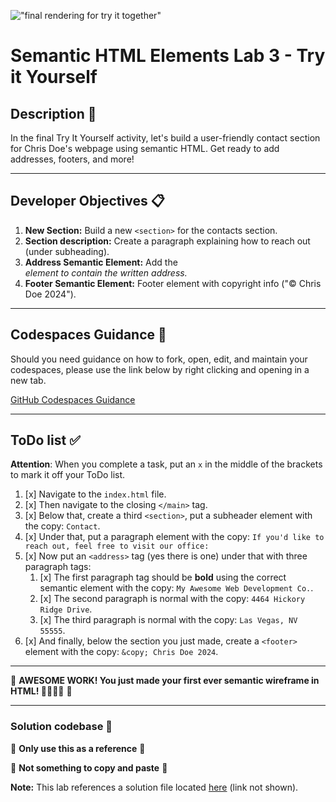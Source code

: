 !["final rendering for try it together"](assets/images/screen-yourself-2.png)
# Semantic HTML Elements Lab 3 - Try it Yourself

## Description 📄
In the final Try It Yourself activity, let's build a user-friendly contact section for Chris Doe's webpage using semantic HTML. Get ready to add addresses, footers, and more!

---

## Developer Objectives 📋

1. **New Section:** Build a new `<section>` for the contacts section.
2. **Section description:** Create a paragraph explaining how to reach out (under subheading).
3. **Address Semantic Element:** Add the <address> element to contain the written address.
4. **Footer Semantic Element:** Footer element with copyright info ("© Chris Doe 2024").

---

## Codespaces Guidance 📄
Should you need guidance on how to fork, open, edit, and maintain your codespaces, please use the link below by right clicking and opening in a new tab.  

[GitHub Codespaces Guidance](https://gist.github.com/JohnWP8253/4fff80f43d07a04ee3f1514c0a1d354a)

---

## ToDo list ✅
**Attention**: When you complete a task, put an `x` in the middle of the brackets to mark it off your ToDo list.

1. [x] Navigate to the `index.html` file. 
2. [x] Then navigate to the closing `</main>` tag. 
3. [x] Below that, create a third `<section>`, put a subheader element with the copy: `Contact`.
4. [x] Under that, put a paragraph element with the copy: `If you'd like to reach out, feel free to visit our office:`
5. [x] Now put an `<address>` tag (yes there is one) under that with three paragraph tags:
   1. [x] The first paragraph tag should be **bold** using the correct semantic element with the copy: `My Awesome Web Development Co.`.
   2. [x] The second paragraph is normal with the copy: `4464 Hickory Ridge Drive`.
   3. [x] The third paragraph is normal with the copy: `Las Vegas, NV 55555`.
6. [x] And finally, below the section you just made, create a `<footer>` element with the copy: `&copy; Chris Doe 2024`.


---

🎊 **AWESOME WORK! You just made your first ever semantic wireframe in HTML! 💃🏻🕺🏾** 🎊

---

### Solution codebase 👀
🛑 **Only use this as a reference** 🛑

💾 **Not something to copy and paste** 💾

**Note:**  This lab references a solution file located [here](https://github.com/HackerUSA-CE/sdai-ic-d3-semantic-html-elements-3/blob/solution/index.html) (link not shown).

